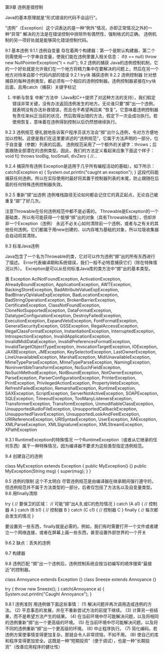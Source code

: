 第9章 违例差错控制

Java的基本原理就是“形式错误的代码不会运行”。

“违例”（Exception）这个词表达的是一种“例外”情况，亦即正常情况之外的一种“异常”
解决的方法是在错误控制中排除所有偶然性，强制格式的正确。
违例机制的另一项好处就是能够简化错误控制代码。

9.1 基本违例
9.1.1 违例自变量
存在着两个构建器：第一个是默认构建器，第二个则需使用一个字串自变量，使我们能在违例里置入相关信息：
if(t == null)
throw new NullPointerException("t = null");
9.2 违例的捕获
Java的违例控制机制，它的一个好处就是允许我们在一个地方将精力集中在要解决的问题上，然后在另一个地方对待来自那个代码内部的错误
9.2.1 try块
捕获违例
9.2.2 违例控制器
针对想捕获的每种违例类型，都必须有一个相应的违例控制器。违例控制器紧接在try块后面，且用catch（捕获）关键字标记
1. 中断与恢复
中断”方法中（Java和C++提供了对这种方法的支持），我们假定错误非常关键，没有办法返回违例发生的地方。无论谁只要“掷”出一个违例，就表明没有办法补救错误，而且也不希望再回来
“恢复”。它意味着违例控制器有责任来纠正当前的状况，然后取得出错的方法，假定下一次会成功执行。若使用恢复，意味着在违例得到控制以后仍然想继续执行。

9.2.3 违例规范
便礼貌地告诉客户程序员该方法会“掷”出什么违例，令对方方便地加以控制。这便是我们在这里要讲述的“违例规范”，它属于方法声明的一部分，位于自变量（参数）列表的后面。
违例规范采用了一个额外的关键字：throws；后面跟随全部潜在的违例类型。因此，我们的方法定义看起来应象下面这个样子：
void f() throws tooBig, tooSmall, divZero { //...

9.2.4 捕获所有违例
Exception是适用于几乎所有编程活动的基础）。如下所示：
catch(Exception e) {
System.out.println("caught an exception");
}
这段代码能捕获任何违例，所以在实际使用时最好将其置于控制器列表的末尾，防止跟随在后面的任何特殊违例控制器失效。

9.2.5 重新“掷”出违例
违例堆栈路径无论如何都会记住它的真正起点，无论自己被重复“掷”了好几次。

注意Throwable在任何违例规范中都不是必需的。
Throwable是Exception的一个基础类，所以有可能获得一个能够“掷”出的对象（具有Throwable属性），但却并非一个Exception（违例）
永远不必关心如何清除前一个违例，或者与之有关的其他任何违例。它们都属于用new创建的、以内存堆为基础的对象，所以垃圾收集器会自动将其清除。

9.3 标准Java违例

Java包含了一个名为Throwable的类，它对可以作为违例“掷”出的所有东西进行了描述。
Error代表编译期和系统错误，我们一般不必特意捕获它们（除在特殊情况以外）。
Exception是可以从任何标准Java库的类方法中“掷”出的基本类型。

类 Exception
AclNotFoundException, ActivationException, AlreadyBoundException, ApplicationException, AWTException, BackingStoreException, BadAttributeValueExpException, BadBinaryOpValueExpException, BadLocationException, BadStringOperationException, BrokenBarrierException, CertificateException, ClassNotFoundException, CloneNotSupportedException, DataFormatException, DatatypeConfigurationException, DestroyFailedException, ExecutionException, ExpandVetoException, FontFormatException, GeneralSecurityException, GSSException, IllegalAccessException, IllegalClassFormatException, InstantiationException, InterruptedException, IntrospectionException, InvalidApplicationException, InvalidMidiDataException, InvalidPreferencesFormatException, InvalidTargetObjectTypeException, InvocationTargetException, IOException, JAXBException, JMException, KeySelectorException, LastOwnerException, LineUnavailableException, MarshalException, MidiUnavailableException, MimeTypeParseException, MimeTypeParseException, NamingException, NoninvertibleTransformException, NoSuchFieldException, NoSuchMethodException, NotBoundException, NotOwnerException, ParseException, ParserConfigurationException, PrinterException, PrintException, PrivilegedActionException, PropertyVetoException, RefreshFailedException, RemarshalException, RuntimeException, SAXException, ScriptException, ServerNotActiveException, SOAPException, SQLException, TimeoutException, TooManyListenersException, TransformerException, TransformException, UnmodifiableClassException, UnsupportedAudioFileException, UnsupportedCallbackException, UnsupportedFlavorException, UnsupportedLookAndFeelException, URIReferenceException, URISyntaxException, UserException, XAException, XMLParseException, XMLSignatureException, XMLStreamException, XPathException

9.3.1 RuntimeException的特殊情况
一个RuntimeException（或者从它继承的任何东西）属于一种特殊情况，因为编译器不要求为这些类型指定违例规范。

9.4 创建自己的违例

class MyException extends Exception {
  public MyException() {}
  public MyException(String msg) {
    super(msg);
  }
}

9.5 违例的限制
	这个不太明白
	尽管违例规范是由编译器在继承期间强行遵守的，但违例规范并不属于方法类型的一部分，后者仅包括了方法名以及自变量类型。
9.6 用finally清除

try {
	// 要保卫的区域：
	// 可能“掷”出A,B,或C的危险情况
	} catch (A a1) {
	// 控制器 A
	} catch (B b1) {
	// 控制器 B
	} catch (C c1) {
	// 控制器 C
	} finally {
	// 每次都会发生的情况
}

要设置另一些东西，finally就是必需的。例如，我们有时需要打开一个文件或者建立一个网络连接，或者在屏幕上画一些东西，甚至设置外部世界的一个开关

9.6.2 缺点：丢失的违例


9.7 构建器

9.8 违例匹配
“掷”出一个违例后，违例控制系统会按当初编写的顺序搜索“最接近”的控制器。


class Annoyance extends Exception {}
class Sneeze extends Annoyance {}

try {
      throw new Sneeze();
} catch(Annoyance a) {
      System.out.println("Caught Annoyance");
}


9.8.1 违例准则
用违例做下面这些事情：
(1) 解决问题并再次调用造成违例的方法。
(2) 平息事态的发展，并在不重新尝试方法的前提下继续。
(3) 计算另一些结果，而不是希望方法产生的结果。
(4) 在当前环境中尽可能解决问题，以及将相同的违例重新“掷”出一个更高级的环境。
(5) 在当前环境中尽可能解决问题，以及将不同的违例重新“掷”出一个更高级的环境。
(6) 中止程序执行。
(7) 简化编码。若违例方案使事情变得更加复杂，那就会令人非常烦恼，不如不用。
(8) 使自己的库和程序变得更加安全。这既是一种“短期投资”（便于调试），也是一种“长期投资”（改善应用程序的健壮性）














